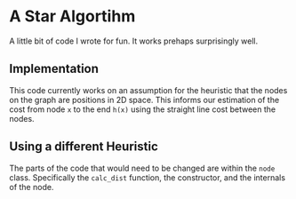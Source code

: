 # A Star Algortihm
A little bit of code I wrote for fun. It works prehaps surprisingly well.

## Implementation
This code currently works on an assumption for the heuristic that the nodes on the graph are positions in 2D space. This informs our estimation of the cost from node `x` to the end `h(x)` using the straight line cost between the nodes.
## Using a different Heuristic
The parts of the code that would need to be changed are within the `node` class. Specifically the `calc_dist` function, the constructor, and the internals of the node.
